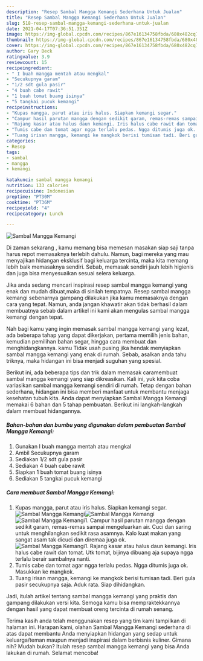 ```yaml
---
description: "Resep Sambal Mangga Kemangi Sederhana Untuk Jualan"
title: "Resep Sambal Mangga Kemangi Sederhana Untuk Jualan"
slug: 518-resep-sambal-mangga-kemangi-sederhana-untuk-jualan
date: 2021-04-17T07:36:51.351Z
image: https://img-global.cpcdn.com/recipes/867e16134758fbda/680x482cq70/sambal-mangga-kemangi-foto-resep-utama.jpg
thumbnail: https://img-global.cpcdn.com/recipes/867e16134758fbda/680x482cq70/sambal-mangga-kemangi-foto-resep-utama.jpg
cover: https://img-global.cpcdn.com/recipes/867e16134758fbda/680x482cq70/sambal-mangga-kemangi-foto-resep-utama.jpg
author: Gary Beck
ratingvalue: 3.9
reviewcount: 15
recipeingredient:
- " I buah mangga mentah atau mengkal"
- "Secukupnya garam"
- "1/2 sdt gula pasir"
- "4 buah cabe rawit"
- "1 buah tomat buang isinya"
- "5 tangkai pucuk kemangi"
recipeinstructions:
- "Kupas mangga, parut atau iris halus. Siapkan kemangi segar."
- "Campur hasil parutan mangga dengan sedikit garam, remas-remas sampai mengeluarkan air. Cuci dan saring untuk menghilangkan sedikit rasa asamnya. Kalo kuat makan yang sangat asam tak dicuci dan diremaa juga ok."
- "Rajang kasar atau halus daun kemangi. Iris halus cabe rawit dan tomat. Utk tomat, bijinya dibuang aja supaya ngga terlalu berair sambalnya nanti."
- "Tumis cabe dan tomat agar ngga terlalu pedas. Ngga ditumis juga ok. Masukkan ke mangkok."
- "Tuang irisan mangga, kemangi ke mangkok berisi tumisan tadi. Beri gula pasir secukupnya saja. Aduk rata. Siap dihidangkan."
categories:
- Resep
tags:
- sambal
- mangga
- kemangi

katakunci: sambal mangga kemangi 
nutrition: 133 calories
recipecuisine: Indonesian
preptime: "PT30M"
cooktime: "PT36M"
recipeyield: "4"
recipecategory: Lunch

---
```



![Sambal Mangga Kemangi](https://img-global.cpcdn.com/recipes/867e16134758fbda/680x482cq70/sambal-mangga-kemangi-foto-resep-utama.jpg)

Di zaman  sekarang , kamu memang bisa memesan masakan siap saji tanpa harus repot memasaknya terlebih dahulu. Namun, bagi mereka yang mau menyajikan hidangan eksklusif bagi keluarga tercinta, maka kita memang lebih baik memasaknya sendiri. Sebab, memasak sendiri jauh lebih higienis dan juga bisa menyesuaikan sesuai selera keluarga.

Jika anda sedang mencari inspirasi resep sambal mangga kemangi yang enak dan mudah dibuat,maka di sinilah tempatnya. Resep sambal mangga kemangi  sebenarnya gampang dilakukan jika kamu memasaknya dengan cara yang tepat. Namun, anda jangan khawatir akan tidak berhasil dalam membuatnya 
sebab dalam artikel ini kami akan mengulas sambal mangga kemangi dengan tepat.  



Nah bagi kamu yang ingin memasak sambal mangga kemangi yang lezat, ada beberapa tahap yang dapat dikerjakan, pertama memilih jenis bahan, kemudian pemilihan bahan segar, hingga cara membuat dan menghidangkannya. kamu Tidak usah pusing jika hendak menyiapkan sambal mangga kemangi yang enak di rumah. Sebab, asalkan anda  tahu triknya, maka hidangan ini bisa menjadi suguhan yang spesial.

Berikut ini, ada beberapa tips dan trik dalam memasak caramembuat sambal mangga kemangi yang siap dikreasikan. Kali ini, yuk kita coba variasikan sambal mangga kemangi sendiri di rumah. Tetap dengan bahan sederhana, hidangan ini bisa memberi manfaat untuk membantu menjaga kesehatan tubuh kita. Anda dapat menyiapkan Sambal Mangga Kemangi memakai 6 bahan dan 5 tahap pembuatan. Berikut ini langkah-langkah dalam membuat hidangannya.

<!--inarticleads1-->

##### Bahan-bahan dan bumbu yang digunakan dalam pembuatan Sambal Mangga Kemangi:

1. Gunakan  I buah mangga mentah atau mengkal
1. Ambil Secukupnya garam
1. Sediakan 1/2 sdt gula pasir
1. Sediakan 4 buah cabe rawit
1. Siapkan 1 buah tomat buang isinya
1. Sediakan 5 tangkai pucuk kemangi




<!--inarticleads2-->

##### Cara membuat Sambal Mangga Kemangi:

1. Kupas mangga, parut atau iris halus. Siapkan kemangi segar.
<img src="https://img-global.cpcdn.com/steps/5e3c2e18b56b546b/160x128cq70/sambal-mangga-kemangi-langkah-memasak-1-foto.jpg" alt="Sambal Mangga Kemangi"><img src="https://img-global.cpcdn.com/steps/e1eeaef48f52e236/160x128cq70/sambal-mangga-kemangi-langkah-memasak-1-foto.jpg" alt="Sambal Mangga Kemangi"><img src="https://img-global.cpcdn.com/steps/7d545379031c5216/160x128cq70/sambal-mangga-kemangi-langkah-memasak-1-foto.jpg" alt="Sambal Mangga Kemangi">1. Campur hasil parutan mangga dengan sedikit garam, remas-remas sampai mengeluarkan air. Cuci dan saring untuk menghilangkan sedikit rasa asamnya. Kalo kuat makan yang sangat asam tak dicuci dan diremaa juga ok.
<img src="https://img-global.cpcdn.com/steps/6bfeb2e9238ee24c/160x128cq70/sambal-mangga-kemangi-langkah-memasak-2-foto.jpg" alt="Sambal Mangga Kemangi">1. Rajang kasar atau halus daun kemangi. Iris halus cabe rawit dan tomat. Utk tomat, bijinya dibuang aja supaya ngga terlalu berair sambalnya nanti.
1. Tumis cabe dan tomat agar ngga terlalu pedas. Ngga ditumis juga ok. Masukkan ke mangkok.
1. Tuang irisan mangga, kemangi ke mangkok berisi tumisan tadi. Beri gula pasir secukupnya saja. Aduk rata. Siap dihidangkan.




Jadi, itulah artikel tentang  sambal mangga kemangi  yang praktis dan gampang dilakukan versi kita. Semoga kamu bisa mempraktekkannya dengan hasil yang dapat membuat oreng tercinta di rumah senang. 

Terima kasih anda telah menggunakan resep yang tim kami tampilkan di halaman ini. Harapan kami, olahan  Sambal Mangga Kemangi sederhana di atas dapat membantu Anda menyiapkan hidangan yang sedap untuk keluarga/teman maupun menjadi inspirasi dalam berbisnis kuliner. Gimana nih? Mudah bukan? Itulah resep sambal mangga kemangi yang bisa Anda lakukan di rumah. Selamat mencoba!

